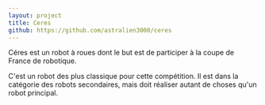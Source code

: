 ```yaml
---
layout: project
title: Ceres
github: https://github.com/astralien3000/ceres
---
```


Céres est un robot à roues dont le but est de participer à la coupe de France de robotique.

<!--more-->

C'est un robot des plus classique pour cette compétition. Il est dans la catégorie des robots secondaires, mais doit réaliser autant de choses qu'un robot principal.